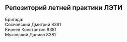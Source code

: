 ## Репозиторий летней практики ЛЭТИ<br>
Бригада:<br>
Сосновский Дмитрий 8381<br>
Киреев Константин 8381<br>
Муковский Даниил 8381<br>
